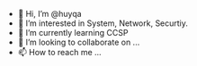 - 👋 Hi, I’m @huyqa
- 👀 I’m interested in System, Network, Securtiy.
- 🌱 I’m currently learning CCSP
- 💞️ I’m looking to collaborate on ...
- 📫 How to reach me ...

<!---
huyqa/huyqa is a ✨ special ✨ repository because its `README.md` (this file) appears on your GitHub profile.
You can click the Preview link to take a look at your changes.
--->
